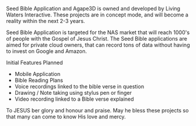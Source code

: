 Seed Bible Application and Agape3D is owned and developed by Living Waters Interactive. These projects are in concept mode, and will become a reality within the next 2-3 years.

Seed Bible Application is targeted for the NAS market that will reach 1000's of people with the Gospel of Jesus Christ. The Seed Bible applications are aimed for private cloud owners, that can record tons of data without having to invest on Google and Amazon.

Initial Features Planned
- Mobile Application
- Bible Reading Plans
- Voice recordings linked to the bible verse in question
- Drawing / Note taking using stylus pen or finger
- Video recording linked to a Bible verse explained

To JESUS ber glory and honour and praise. May he bless these projects so that many can come to know His love and mercy.
